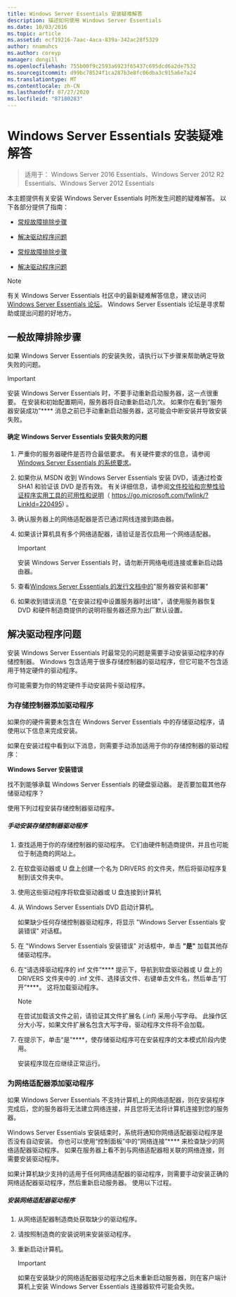 ```yaml
---
title: Windows Server Essentials 安装疑难解答
description: 描述如何使用 Windows Server Essentials
ms.date: 10/03/2016
ms.topic: article
ms.assetid: ecf19216-7aac-4aca-839a-342ac28f5329
author: nnamuhcs
ms.author: coreyp
manager: dongill
ms.openlocfilehash: 755b00f9c2593a6923f65437c695dcd6a2de7532
ms.sourcegitcommit: d99bc78524f1ca287b3e8fc06dba3c915a6e7a24
ms.translationtype: MT
ms.contentlocale: zh-CN
ms.lasthandoff: 07/27/2020
ms.locfileid: "87180283"
---
```

# <a name="troubleshoot-windows-server-essentials-installation"></a>Windows Server Essentials 安装疑难解答

>适用于： Windows Server 2016 Essentials、Windows Server 2012 R2 Essentials、Windows Server 2012 Essentials

本主题提供有关安装 Windows Server Essentials 时所发生问题的疑难解答。 以下各部分提供了指南：


-   [常规故障排除步骤](Troubleshoot-Windows-Server-Essentials-installation.md#BKMK_GeneralTroubleshootingSteps)

-   [解决驱动程序问题](Troubleshoot-Windows-Server-Essentials-installation.md#BKMK_TroubleshootDrivers)

-   [常规故障排除步骤](Troubleshoot-Windows-Server-Essentials-installation.md#BKMK_GeneralTroubleshootingSteps)

-   [解决驱动程序问题](Troubleshoot-Windows-Server-Essentials-installation.md#BKMK_TroubleshootDrivers)


> [!NOTE]
>  有关 Windows Server Essentials 社区中的最新疑难解答信息，建议访问[Windows Server Essentials 论坛](https://docs.microsoft.com/answers/topics/windows-server-essentials.html/threads)。 Windows Server Essentials 论坛是寻求帮助或提出问题的好地方。

##  <a name="general-troubleshooting-steps"></a><a name="BKMK_GeneralTroubleshootingSteps"></a>一般故障排除步骤
 如果 Windows Server Essentials 的安装失败，请执行以下步骤来帮助确定导致失败的问题。

> [!IMPORTANT]
>  安装 Windows Server Essentials 时，不要手动重新启动服务器，这一点很重要。 在安装和初始配置期间，服务器将自动重新启动几次。 如果你在看到“服务器安装成功”**** 消息之前已手动重新启动服务器，这可能会中断安装并导致安装失败。

#### <a name="to-identify-issues-in-a-failed-installation-of-windows-server-essentials"></a>确定 Windows Server Essentials 安装失败的问题

1.  严重你的服务器硬件是否符合最低要求。 有关硬件要求的信息，请参阅[Windows Server Essentials 的系统要求](../get-started/system-requirements.md)。

2.  如果你从 MSDN 收到 Windows Server Essentials 安装 DVD，请通过检查 SHA1 和验证该 DVD 是否有效。 有关详细信息，请参阅[文件校验和完整性验证程序实用工具的可用性和说明](https://go.microsoft.com/fwlink/?LinkId=220495)（ https://go.microsoft.com/fwlink/?LinkId=220495) 。

3.  确认服务器上的网络适配器是否已通过网线连接到路由器。

4.  如果该计算机具有多个网络适配器，请验证是否仅启用一个网络适配器。

    > [!IMPORTANT]
    >  安装 Windows Server Essentials 时，请勿断开网络电缆连接或重新启动路由器。

5.  查看[Windows Server Essentials 的发行文档中的](../get-started/release-notes.md)"服务器安装和部署"

6.  如果收到错误消息 "在安装过程中设置服务器时出错"，请使用服务器恢复 DVD 和硬件制造商提供的说明将服务器还原为出厂默认设置。

##  <a name="troubleshoot-driver-issues"></a><a name="BKMK_TroubleshootDrivers"></a>解决驱动程序问题
 安装 Windows Server Essentials 时最常见的问题是需要手动安装驱动程序的存储控制器。 Windows 包含适用于很多存储控制器的驱动程序，但它可能不包含适用于特定硬件的驱动程序。

 你可能需要为你的特定硬件手动安装网卡驱动程序。

###  <a name="adding-drivers-for-storage-controllers"></a><a name="BKMK_StorageDrivers"></a>为存储控制器添加驱动程序
 如果你的硬件需要未包含在 Windows Server Essentials 中的存储驱动程序，请使用以下信息来完成安装。

 如果在安装过程中看到以下消息，则需要手动添加适用于你的存储控制器的驱动程序：

 **Windows Server 安装错误**

 找不到能够承载 Windows Server Essentials 的硬盘驱动器。 是否要加载其他存储驱动程序？

 使用下列过程安装存储控制器驱动程序。

##### <a name="to-manually-install-a-storage-controller-driver"></a>手动安装存储控制器驱动程序

1. 查找适用于你的存储控制器的驱动程序。 它们由硬件制造商提供，并且也可能位于制造商的网站上。

2. 在软盘驱动器或 U 盘上创建一个名为 DRIVERS 的文件夹，然后将驱动程序复制到该文件夹中。

3. 使用这些驱动程序将软盘驱动器或 U 盘连接到计算机

4. 从 Windows Server Essentials DVD 启动计算机。

    如果缺少任何存储控制器驱动程序，将显示 "Windows Server Essentials 安装错误" 对话框。

5. 在 "Windows Server Essentials 安装错误" 对话框中，单击 **"是"** 加载其他存储驱动程序。

6. 在“请选择驱动程序的 inf 文件”**** 提示下，导航到软盘驱动器或 U 盘上的 DRIVERS 文件夹中的 .inf 文件、选择该文件、右键单击文件名，然后单击“打开”****。 这将加载驱动程序。

   > [!NOTE]
   >  在尝试加载该文件之前，请验证其文件扩展名 (.inf) 采用小写字母。 此操作区分大小写，如果文件扩展名包含大写字母，驱动程序文件将不会加载。

7. 在提示下，单击“是”****，使存储驱动程序可在安装程序的文本模式阶段内使用。

   安装程序现在应继续正常运行。

###  <a name="adding-drivers-for-network-adapters"></a><a name="BKMK_AddingNICdrivers"></a>为网络适配器添加驱动程序
 如果 Windows Server Essentials 不支持计算机上的网络适配器，则在安装程序完成后，您的服务器将无法建立网络连接，并且您将无法将计算机连接到您的服务器。

 Windows Server Essentials 安装结束时，系统将通知你网络适配器驱动程序是否没有自动安装。 你也可以使用“控制面板”中的“网络连接”**** 来检查缺少的网络适配器驱动程序。 如果在服务器上看不到与网络适配器相关联的网络连接，则需要安装驱动程序。

 如果计算机缺少支持的适用于任何网络适配器的驱动程序，则需要手动安装正确的网络适配器驱动程序，然后重新启动服务器。 使用以下过程。

##### <a name="to-install-a-network-adapter-driver"></a>安装网络适配器驱动程序

1.  从网络适配器制造商处获取缺少的驱动程序。

2.  请按照制造商的安装说明来安装驱动程序。

3.  重新启动计算机。

    > [!IMPORTANT]
    >  如果在安装缺少的网络适配器驱动程序之后未重新启动服务器，则在客户端计算机上安装 Windows Server Essentials 连接器软件可能会失败。
